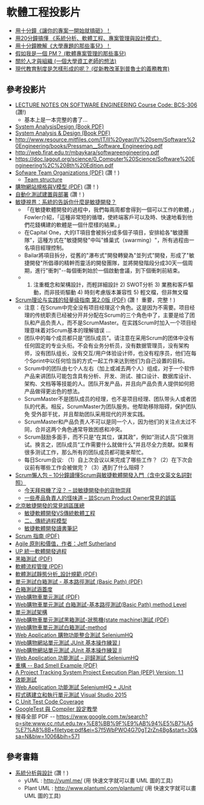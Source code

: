 # 軟體工程投影片

* [用十分鐘《讓你的專案一開始就搞砸》！](https://www.slideshare.net/ccckmit/ss-67392673)
* [用20分鐘搞懂 《系統分析、軟體工程、專案管理與設計模式》](https://www.slideshare.net/ccckmit/20-57269452)
* [用十分鐘瞭解《大學專題的那些事兒》！](https://www.slideshare.net/ccckmit/ss-67436152)
* [假如我是一個 PM？ (軟體專案管理的那些事兒)](https://www.slideshare.net/ccckmit/pm-81399724)
* [關於人才與組織 (一個大學資工老師的想法)](https://www.slideshare.net/ccckmit/ss-81262462)
* [現代教育制度是怎樣形成的呢？ (從新教改革到普魯士的義務教育)](https://www.slideshare.net/ccckmit/ss-81261463)

## 參考投影片
* [LECTURE NOTES ON SOFTWARE ENGINEERING Course Code: BCS-306](http://www.vssut.ac.in/lecture_notes/lecture1428551142.pdf)
 (讚!)
  * 基本上是一本完整的書了...
* [System AnalysisDesign (Book PDF)](http://www.saigontech.edu.vn/faculty/huynq/SAD/Systems_Analysis_Design_UML_5th%20ed.pdf)
* [System Analysis & Design (Book PDF)](http://www.saigontech.edu.vn/faculty/huynq/SAD/Systems_Analysis_Design_UML_5th%20ed.pdf)
* http://www.resource.mitfiles.com/IT/II%20year/IV%20sem/Software%20Engineering/books/Pressman__Software_Engineering.pdf
* http://web.firat.edu.tr/mbaykara/softwareengineering.pdf
* https://doc.lagout.org/science/0_Computer%20Science/Software%20Engineering%2C%208th%20Edition.pdf
* [Sofware Team Organizations (PDF)](https://www.slideshare.net/drdenizkilinc/sofware-team-organizations) (讚！)
  * [Team structure](https://www.slideshare.net/ssusere62027/team-structure-11754492)
* [購物網站規格與V模型 (PDF)](http://www.cc.ntut.edu.tw/~jykuo/train/WebShoppingSpec_V_25.pdf) (讚！)
* [自動化測試建置與部署](http://www.cc.ntut.edu.tw/~jykuo/train/001BuildToolLab_2017_33.pdf) (讚！)
* [敏捷視界：系統的告訴你什麼是敏捷開發？](https://read01.com/6745NM.html#.WfsUrtWWZkh) 
  * 「在敏捷軟體開發的過程中，我們每兩周都會得到一個可以工作的軟體，」Fowler介紹，「這種非常短的循環，使終端客戶可以及時、快速地看到他們花錢構建的軟體是一個什麼樣的結果。」
  * 在Capital One，大的IT項目會被拆分成多個子項目，安排給各"敏捷團隊"，這種方式在"敏捷開發"中叫"蜂巢式（swarming）"，所有過程由一名項目經理控制。
  * Bailar將項目拆分，從舊的"瀑布式"開發轉變為"並列式"開發，形成了"敏捷開發"所倡導的精幹而靈活的開發團隊，並將開發階段分成30天一個周期，進行"衝刺"--每個衝刺始於一個啟動會議，到下個衝刺前結束。
  * 1) 注重概念和架構設計，而輕詳細設計 2) SWOT分析 3) 業務和客戶驅動，而非技術驅動 4) 時刻考慮版本兼容性 5) 輕文檔，但非無文檔
* [Scrum理论与实践的轻量级指南 第2.0版 (PDF)](http://scrumprimer.org/primers/zh-cn_scrumprimer20.pdf) (讚！ 重要，完整！)
  * 注意：在Scrum中完全没有项目经理这个角色。这是因为不需要。项目经理的传统职责已经被分开并分配在Scrum的三个角色中了，主要是给了团队和产品负责人，而不是ScrumMaster。在实践Scrum时加入一个项目经理意味着对Scrum基本的理解错误 ...
  * 团队中的每个成员都只是“团队成员”。请注意在采用Scrum的团体中没有任何固定的专业头衔。不会有业务分析员，没有数据管理员，没有架构师，没有团队组长，没有交互/用户体验设计师，也没有程序员，他们在每个Sprint中以任何恰当的方式一起工作来达到他们为自己设置的目标。
  * Scrum中的团队由七个人左右（加上或减去两个人）组成，对于一个软件产品来讲团队可能包含具有分析、开发、测试、接口设计、数据库设计、架构、文档等等技能的人。团队开发产品，并且向产品负责人提供如何把产品做得更出色的想法。
  * ScrumMaster不是团队成员的经理，也不是项目经理、团队带头人或者团队的代表。相反，ScrumMaster为团队服务。他帮助移除阻碍，保护团队免
受外部干扰，并且帮助团队采用现代的开发实践。
  * ScrumMaster和产品负责人不可以是同一个人，因为他们的关注点太过不同，合并这两个角色通常导致困惑和冲突。
  * Scrum鼓励多面手，而不只是“在其位，谋其政”，例如“测试人员”只做测试。换言之，团队成员“工作需要什么就做什么”并且尽全力贡献。如果有很多测试工作，那么所有的团队成员都可能来帮忙。
  * 每⽇Scrum会议: （1）自上次会议以来完成了哪些工作？（2）在下次会议前有哪些工作会被做完？（3）遇到了什么阻碍？
* [Scrum懶人包 – 10分鐘讀懂Scrum與敏捷軟體開發入門（含中文英文名詞對照）](https://funevo.com/2015/06/27/scrum-ru-men-jie-shao-xin-shou-zhi-nan-introduce/)
  * [今天拜飛機了沒？ – 談敏捷開發中的貨物崇拜](https://funevo.com/2016/04/06/cargo-cult-agile-min-jie-bai-fei-ji/)
  * [一些產品負責人的怪味道 – 談Scrum Product Owner常見的誤區](https://funevo.com/2015/06/03/po-product-owner-scrum-smell-guai-wei-dao-bu-gai-zuo-de-shi/)
* [北京敏捷開發的常見誤區匯總](https://read01.com/AE36dN.html#.WfsTf9WWZkh)
  * [敏捷軟體開發VS傳統軟體工程](https://read01.com/zh-tw/gn6m6d.html#.WfsUD9WWZkh)
  * [二、傳統過程模型](https://read01.com/GdQ3ND.html#.WfsUEtWWZkh)
  * [敏捷軟體開發讀書筆記](https://read01.com/RKozzQ.html#.WfsUhNWWZkg)
* [Scrum 指南 (PDF)](http://scrumguides.azurewebsites.net/docs/scrumguide/v1/Scrum-Guide-TW.pdf)
* [Agile 原則和價值，作者：Jeff Sutherland](https://msdn.microsoft.com/zh-tw/library/dd997578(v=vs.120).aspx)
* [UP 統一軟體開發過程](http://wiki.mbalib.com/zh-tw/%E7%BB%9F%E4%B8%80%E8%BD%AF%E4%BB%B6%E5%BC%80%E5%8F%91%E8%BF%87%E7%A8%8B)
* [黑箱測試 (PDF)](http://www.cc.ntut.edu.tw/~jykuo/train/UTPartitionMethod_11.pdf)
* [軟體流程管理 (PDF)](http://www.cc.ntut.edu.tw/~jykuo/train/014_2017_95.pdf)
* [軟體測試靜態分析_設計規範 (PDF)](http://www.cc.ntut.edu.tw/~jykuo/train/02static_prog_principle_52.pdf)
* [單元測試白箱測試 - 基本路徑測試 (Basic Path) (PDF)](http://www.cc.ntut.edu.tw/~jykuo/train/UnitTestingBasicPath_10.pdf)
* [白箱測試涵蓋度](http://www.cc.ntut.edu.tw/~jykuo/train/WhiteCodeCoverage_9.pdf)
* [Web購物車單元測試 (PDF)](http://www.cc.ntut.edu.tw/~jykuo/train/WebShoppingUTPartitionMethod_8.pdf)
* [Web購物車單元測試 白箱測試-基本路徑測試(Basic Path) method Level](http://www.cc.ntut.edu.tw/~jykuo/train/WebShoppingUTBasicPathMethod_9.pdf)
* [單元測試架構](http://www.cc.ntut.edu.tw/~jykuo/train/UTFramework_3.pdf)
* [Web購物車單元測試黑箱測試-狀態機(state machine)測試 (PDF)](http://www.cc.ntut.edu.tw/~jykuo/train/WebShoppingUTClassStateMachine_8.pdf)
* [Web購物車單元測試白箱測試-method](http://www.cc.ntut.edu.tw/~jykuo/train/WebShoppingUTWhiteMethod_8.pdf)
* [Web Application 購物功能整合測試 SeleniumHQ](http://www.cc.ntut.edu.tw/~jykuo/train/WebShoppingFunIT_11.pdf)
* [Web購物網站單元測試 JUnit 基本操作練習 I](http://www.cc.ntut.edu.tw/~jykuo/train/WebShoppingJUnitI_6.pdf)
* [Web購物網站單元測試 JUnit 基本操作練習 II](http://www.cc.ntut.edu.tw/~jykuo/train/WebShoppingJUnitII_5.pdf)
* [Web Application 功能測試 – 迴歸測試 SeleniumHQ](http://www.cc.ntut.edu.tw/~jykuo/train/WebShoppingFunITRg_16.pdf)
* [重構 -- Bad Smell Example (PDF)](http://www.cc.ntut.edu.tw/~wkchen/courses/ooad/ooad100_2/Bad%20Smell%20Examples.pdf)
* [A Project Tracking System Project Execution Plan (PEP) Version: 1.1](http://www.cc.ntut.edu.tw/~cliu/courses/se/project/PEP_Sample.pdf)
* [效能測試](http://www.cc.ntut.edu.tw/~jykuo/train/performance_36.pdf)
* [Web Application 功能測試 SeleniumHQ + JUnit](http://www.cc.ntut.edu.tw/~jykuo/train/WebShoppingFunWebJUnit_12.pdf)
* [程式碼建立和執行單元測試 Visual Studio 2015 ](http://www.cc.ntut.edu.tw/~jykuo/train/VS2015UT.pdf)
* [C Unit Test Code Coverage](http://www.cc.ntut.edu.tw/~jykuo/course/CUnitCodeCoverage.pdf)
* [GoogleTest 與 Compiler 設定教學](http://www.cc.ntut.edu.tw/~jykuo/course/GoogleTestSetup.pdf)
* 搜尋全部 PDF -- https://www.google.com.tw/search?q=site:www.cc.ntut.edu.tw+%E8%BB%9F%E9%AB%94%E5%B7%A5%E7%A8%8B+filetype:pdf&ei=S7f5WbPWO4G70gT2rZn4Bg&start=30&sa=N&biw=1006&bih=571

## 參考書籍

* [系統分析與設計](https://oosad.readbook.tw/) (讚！)
  * yUML : http://yuml.me/ (用 快速文字就可以畫 UML 圖的工具)
  * Plant UML : http://www.plantuml.com/plantuml/ (用 快速文字就可以畫 UML 圖的工具)
